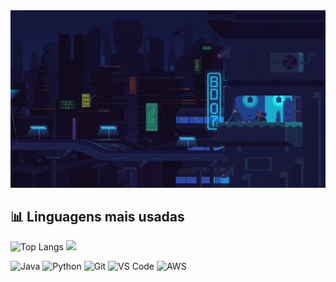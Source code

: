 <img src="./gifdogithub.gif" width="1280"/>

## 📊 Linguagens mais usadas

![Top Langs](https://github-readme-stats.vercel.app/api/top-langs/?username=KelvinKrauss&layout=compact&theme=tokyonight)
<img src=https://giphy.com/gifs/animation-pixelart-clipstudiopaint-ttknk7M3d3UBEeZsii/>


![Java](https://img.shields.io/badge/Java-%23ED8B00.svg?style=flat&logo=java&logoColor=white)
![Python](https://img.shields.io/badge/Python-%2314354C.svg?style=flat&logo=python&logoColor=white)
![Git](https://img.shields.io/badge/Git-%23F05033.svg?style=flat&logo=git&logoColor=white)
![VS Code](https://img.shields.io/badge/VSCode-%23007ACC.svg?style=flat&logo=visual-studio-code&logoColor=white)
![AWS](https://img.shields.io/badge/AWS-%23FF9900.svg?style=flat&logo=amazon-aws&logoColor=white)
